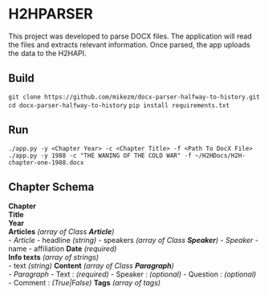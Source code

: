 # H2HPARSER

This project was developed to parse DOCX files. The application will read the files and extracts relevant information. Once parsed, the app uploads the data to the H2HAPI.

## Build

`git clone https://github.com/mikezm/docx-parser-halfway-to-history.git`
`cd docx-parser-halfway-to-history`
`pip install requirements.txt`

## Run

`./app.py -y <Chapter Year> -c <Chapter Title> -f <Path To DocX File>`  
`./app.py -y 1988 -c "THE WANING OF THE COLD WAR" -f ~/H2HDocs/H2H-chapter-one-1988.docx`  

## Chapter Schema

**Chapter**  
    **Title**  
    **Year**  
    **Articles** *(array of Class **Article**)*  
        - *Article*
            - headline *(string)*
            - speakers *(array of Class **Speaker**)*
                - *Speaker*
                    - name
                    - affiliation
    **Date** *(required)*  
    **Info texts** *(array of strings)*  
        - text *(string)*
    **Content** *(array of Class **Paragraph**)*  
        - *Paragraph*
            - Text     : *(required)*
            - Speaker  : *(optional)*
            - Question : *(optional)*
            - Comment  : *(True|False)*
    **Tags** *(array of tags)*  